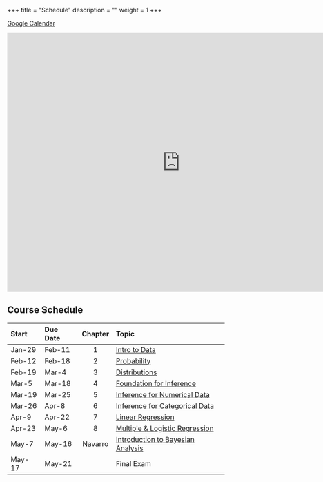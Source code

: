 +++
title = "Schedule"
description = ""
weight = 1
+++

[Google Calendar](https://calendar.google.com/calendar/embed?src=j11uum0upp6srhqattfufbj1o4%40group.calendar.google.com&ctz=America%2FNew_York)


<iframe src="https://calendar.google.com/calendar/embed?src=j11uum0upp6srhqattfufbj1o4%40group.calendar.google.com&ctz=America%2FNew_York" style="border: 0" width="800" height="600" frameborder="0" scrolling="no"></iframe>

## Course Schedule

Start  | Due Date | Chapter | Topic                              
:------|:---------|:-------:|:-----------------------------------
Jan-29 | Feb-11   | 1       | [Intro to Data](/chapters/chapter1)
Feb-12 | Feb-18   | 2       | [Probability](/chapters/chapter2)
Feb-19 | Mar-4    | 3       | [Distributions](/chapters/chapter3)
Mar-5  | Mar-18   | 4       | [Foundation for Inference](/chapters/chapter4)
Mar-19 | Mar-25   | 5       | [Inference for Numerical Data](/chapters/chapter5)
Mar-26 | Apr-8    | 6       | [Inference for Categorical Data](/chapters/chapter6)
Apr-9  | Apr-22   | 7       | [Linear Regression](/chapters/chapter7)
Apr-23 | May-6    | 8       | [Multiple & Logistic Regression](/chapters/chapter8)
May-7  | May-16   | Navarro | [Introduction to Bayesian Analysis](/chapters/chapter9)
May-17 | May-21   |         | Final Exam

